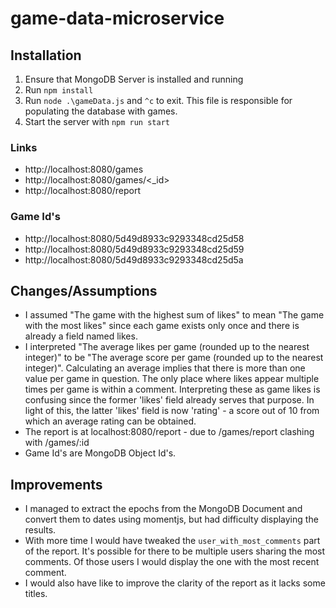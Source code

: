 # game-data-microservice

## Installation

1. Ensure that MongoDB Server is installed and running
2. Run `npm install`
3. Run `node .\gameData.js` and `^c` to exit. This file is responsible for populating the database with games.
4. Start the server with `npm run start`

### Links

- http://localhost:8080/games
- http://localhost:8080/games/<_id>
- http://localhost:8080/report

### Game Id's

- http://localhost:8080/5d49d8933c9293348cd25d58
- http://localhost:8080/5d49d8933c9293348cd25d59
- http://localhost:8080/5d49d8933c9293348cd25d5a

## Changes/Assumptions

- I assumed "The game with the highest sum of likes" to mean "The game with the most likes" since each game exists only once and there is already a field named likes. 
- I interpreted "The average likes per game (rounded up to the nearest integer)" to be "The average score per game (rounded up to the nearest integer)". Calculating an average implies that there is more than one value per game in question. The only place where likes appear multiple times per game is within a comment. Interpreting these as game likes is confusing since the former 'likes' field already serves that purpose. In light of this, the latter 'likes' field is now 'rating' - a score out of 10 from which an average rating can be obtained.
- The report is at localhost:8080/report - due to /games/report clashing with /games/:id
- Game Id's are MongoDB Object Id's.
 

 ## Improvements

 - I managed to extract the epochs from the MongoDB Document and convert them to dates using momentjs, but had difficulty displaying the results.
 - With more time I would have tweaked the `user_with_most_comments` part of the report. It's possible for there to be multiple users sharing the most comments. Of those users I would display the one with the most recent comment.
 - I would also have like to improve the clarity of the report as it lacks some titles.  


 